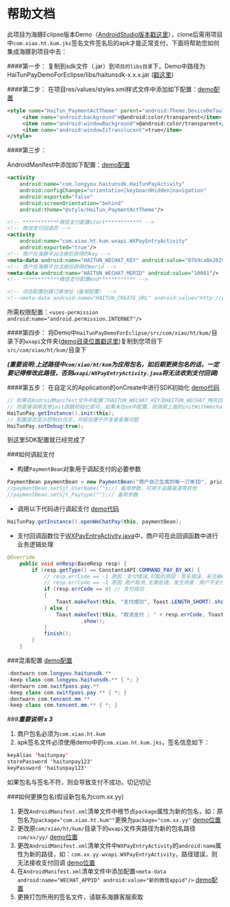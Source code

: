# 帮助文档
此项目为海豚Eclipse版本Demo（[AndroidStudio版本戳这里](https://github.com/youlongkeji/HaiTunPayDemoForAS)），clone后需用项目中`com.xiao.ht.kum.jks`签名文件签名后的apk才能正常支付，下面将帮助您如何集成海豚到项目中去：

####第一步：
复制到sdk文件（.jar）到`项目的libs目录`下，Demo中路径为HaiTunPayDemoForEclipse/libs/haitunsdk-x.x.x.jar ([戳这里](/libs/))

####第二步：
在项目res/values/styles.xml样式文件中添加如下配置：[demo配置](/res/values/styles.xml)
```xml
<style name="HaiTun_PaymentActTheme" parent="android:Theme.DeviceDefault.Light.NoActionBar">
     <item name="android:background">@android:color/transparent</item>
     <item name="android:windowBackground">@android:color/transparent</item>
     <item name="android:windowIsTranslucent">true</item>
</style>
```

####第三步：

AndroidManifest中添加如下配置：[demo配置](/AndroidManifest.xml)
```xml
<activity
    android:name="com.longyou.haitunsdk.HaiTunPayActivity"
    android:configChanges="orientation|keyboardHidden|navigation"
    android:exported="false"
    android:screenOrientation="behind"
    android:theme="@style/HaiTun_PaymentActTheme"/>

<!-- ************微信支付配置start************ -->
<!-- 微信支付回调页 -->
<activity
    android:name="com.xiao.ht.kum.wxapi.WXPayEntryActivity"
    android:exported="true"/>
<!-- 商户在海豚平台注册后获得的key -->
<meta-data android:name="HAITUN_WECHAT_KEY" android:value="07b9ca8e20293023a2a16525a1cc313e"/>
<!-- 商户在海豚平台注册后获得的merid -->
<meta-data android:name="HAITUN_WECHAT_MERID" android:value="10001"/>
<!-- ************微信支付配置end************ -->

<!-- 动态配置创建订单地址（备用配置） -->
<!--<meta-data android:name="HAITUN_CREATE_URL" android:value="http://p.ylsdk.com"/>-->
```

所需权限配置：`<uses-permission android:name="android.permission.INTERNET"/>`

####第四步：
将Demo中`HaiTunPayDemoForEclipse/src/com/xiao/ht/kum/`目录下的`wxapi`文件夹([demo目录位置戳这里](/src/com/xiao/ht/kum/))复制到您项目下`src/com/xiao/ht/kum/`目录下

***(重要说明:上述路径中`com/xiao/ht/kum`为应用包名，如后期更换包名的话，一定要记得修改此路径，否则`wxapi/WXPayEntryActivity.java`将无法收到支付回调)***

####第五步：
在自定义的Application的onCreate中进行SDK初始化 [demo代码](/src/com/longyou/haitunpay/App.java)
```java
// 如果在AndroidManifest文件中配置了HAITUN_WECHAT_KEY及HAITUN_WECHAT_MERID，
// 则直接调用无参init函数初始化即可，如果未在xm中配置，则调用上面的initWithWechat函数进行初始化
HaiTunPay.getInstance().init(this);
// 配置是否显示控制台日志，开启后便于开发者查看问题
HaiTunPay.setDebug(true);
```
到这里SDK配置就已经完成了

###如何调起支付
* 构建`PaymentBean`对象用于调起支付的必要参数
```java
PaymentBean paymentBean = new PaymentBean("商户自己生成的唯一订单ID", price/**支付金额，单位:元*/, "订单描述，不能为空", "支付服务端回调地址");
//paymentBean.setSjt_UserName("");// 备用参数，可用于设置渠道等其他
//paymentBean.setSjt_Paytype("");// 备用参数
```
* 调用以下代码进行调起支付 [demo代码](/src/com/longyou/haitunpay/MainActivity.java)
```java
HaiTunPay.getInstance().openWeChatPay(this, paymentBean);
```
* 支付回调函数位于[WXPayEntryActivity.java](/src/com/xiao/ht/kum/wxapi/WXPayEntryActivity.java)中，商户可在此回调函数中进行业务逻辑处理
```java
@Override
    public void onResp(BaseResp resp) {
        if (resp.getType() == ConstantsAPI.COMMAND_PAY_BY_WX) {
            // resp.errCode == -1 原因：支付错误,可能的原因：签名错误、未注册APPID、项目设置APPID不正确、注册的APPID与设置的不匹配、其他异常等
            // resp.errCode == -2 原因 用户取消,无需处理。发生场景：用户不支付了，点击取消，返回APP
            if (resp.errCode == 0) // 支付成功
            {
                Toast.makeText(this, "支付成功", Toast.LENGTH_SHORT).show();
            } else {
                Toast.makeText(this, "取消支付 : " + resp.errCode, Toast.LENGTH_SHORT)
                        .show();
            }
            finish();
        }
    }
```

###混淆配置
[demo配置](/proguard-project.txt)
```java
-dontwarn com.longyou.haitunsdk.**
-keep class com.longyou.haitunsdk.** { *; }
-dontwarn com.switfpass.pay.**
-keep class com.switfpass.pay.** { *; }
-dontwarn com.tencent.mm.**
-keep class com.tencent.mm.** { *; }
```


###***重要说明 x 3***
1. 商户包名必须为`com.xiao.ht.kum`
2. apk签名文件必须使用demo中的`com.xiao.ht.kum.jks`，签名信息如下：
```java
keyAlias 'haitunpay'
storePassword 'haitunpay123'
keyPassword 'haitunpay123'
```
如果包名与签名不符，则会导致支付不成功，切记切记

###如何更换包名(假设新包名为com.xx.yy)
1. 更改`AndroidManifest.xml`清单文件中根节点`package`属性为新的包名，如：原包名为`package="com.xiao.ht.kum""`更换为`package="com.xx.yy"` [demo位置](/AndroidManifest.xml)
2. 更改原`com/xiao/ht/kum/`目录下的`wxapi`文件夹路径为新的包名路径`com/xx/yy/` [demo位置](/src/com/xiao/ht/kum/)
3. 更改`AndroidManifest.xml`清单文件中`WXPayEntryActivity`的`android:name`属性为新的路径，如：`com.xx.yy.wxapi.WXPayEntryActivity`，路径错误，则无法接收支付回调 [demo位置](/AndroidManifest.xml)
4. 在`AndroidManifest.xml`清单文件中添加配置`<meta-data android:name="WECHAT_APPID" android:value="新的微信appid"/>` [demo配置](/AndroidManifest.xml)
5. 更换打包所用的签名文件，请联系海豚客服索取